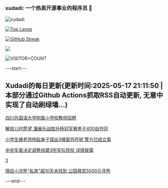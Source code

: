 ### xudadi: 一个热衷开源事业的程序员 👋

![xudadi](https://github-readme-stats-git-masterorgs-github-readme-stats-team.vercel.app/api?username=xudadi)

[![Top Langs](https://github-readme-stats.vercel.app/api/top-langs/?username=xudadi)](https://github.com/anuraghazra/github-readme-stats)

[![GitHub Streak](https://streak-stats.demolab.com?user=xudadi&locale=zh_Hans)](https://git.io/streak-stats)

![](https://raw.githubusercontent.com/xudadi/xudadi/main/assets/github-contribution-grid-snake.svg)

![VISITOR+COUNT](https://komarev.com/ghpvc/?username=xudadi&label=VISITOR+COUNT)


---start---

## Xudadi的每日更新(更新时间:2025-05-17 21:11:50 | 本部分通过Github Actions抓取RSS自动更新, 无意中实现了自动刷绿墙...)

[四川外国语大学附属小学校教师招聘](https://www.gongkaoleida.com/article/2404569)

[解锁儿时愿望 潘展乐战胜孙杨冠军赛男子400自夺冠](https://m.163.com/news/article/JVPL7ARQ0514R9P4.html)

[小学生被老师拎起身子探出3楼窗外吓唬 警方已经立案](https://m.163.com/news/article/JVPDNVC505345ARG.html)

[中央军委决定调整组建3所军队院校 详情披露](https://m.163.com/news/article/JVPCOU400530M570.html)

[3](https://m.163.com/touch/news/sub/domestic)

[情侣小浣熊"私奔"超10天未找到 公园悬赏5000元寻熊](https://m.163.com/news/article/JVPAVALU0530JPVV.html)

---end---

